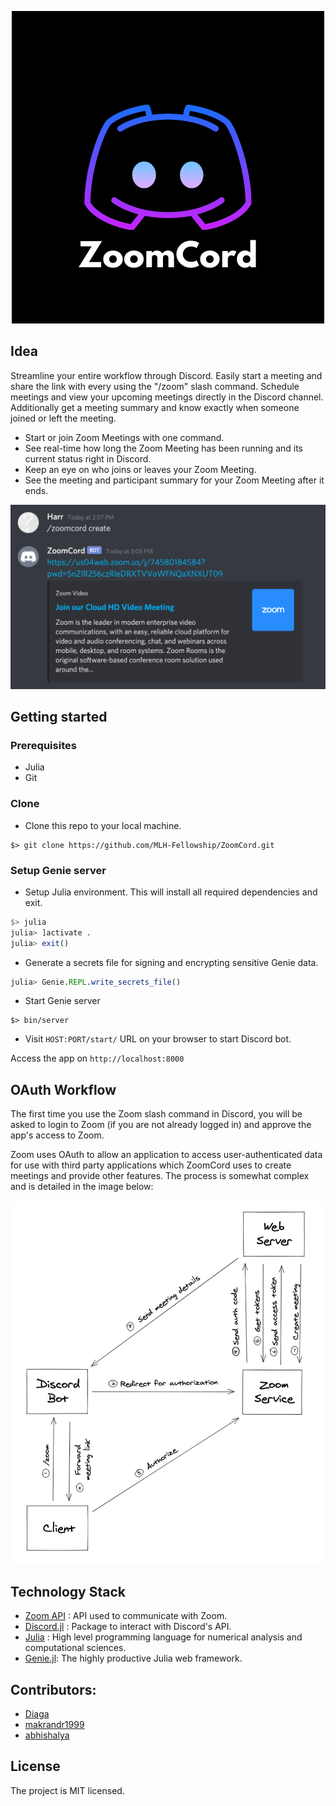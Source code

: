 <p align="center">
  <img src="images/ZoomCord.png">
</p>

## Idea

Streamline your entire workflow through Discord. Easily start a meeting and share the link with every using the "/zoom" slash command. Schedule meetings and view your upcoming meetings directly in the Discord channel. Additionally get a meeting summary and know exactly when someone joined or left the meeting.

- Start or join Zoom Meetings with one command.
- See real-time how long the Zoom Meeting has been running and its current status right in Discord.
- Keep an eye on who joins or leaves your Zoom Meeting.
- See the meeting and participant summary for your Zoom Meeting after it ends.

![Example Command](images/ZoomCommand.png)

## Getting started

### Prerequisites

- Julia
- Git

### Clone

- Clone this repo to your local machine.
```shell
$> git clone https://github.com/MLH-Fellowship/ZoomCord.git
```

### Setup Genie server

- Setup Julia environment. This will install all required dependencies and exit.
```julia
$> julia
julia> ]activate .
julia> exit()
```

- Generate a secrets file for signing and encrypting sensitive Genie data.
```julia
julia> Genie.REPL.write_secrets_file()
```

- Start Genie server
```shell
$> bin/server
```

- Visit `HOST:PORT/start/` URL on your browser to start Discord bot. 


Access the app on `http://localhost:8000`

## OAuth Workflow
The first time you use the Zoom slash command in Discord, you will be asked to login to Zoom (if you are not already logged in) and approve the app's access to Zoom. 

Zoom uses OAuth to allow an application to access user-authenticated data for use with third party applications which ZoomCord uses to create meetings and provide other features.
The process is somewhat complex and is detailed in the image below:

![Workflow](images/Workflow.png)



## Technology Stack

- [Zoom API](https://marketplace.zoom.us/docs/api-reference/zoom-api) : API used to communicate with Zoom.
- [Discord.jl](https://github.com/Xh4H/Discord.jl) : Package to interact with Discord's API.
- [Julia](https://julialang.org/) : High level programming language for numerical analysis and computational sciences.
- [Genie.jl](https://github.com/GenieFramework/Genie.jl): The highly productive Julia web framework.

## Contributors:

- [Diaga](https://github.com/Diaga)
- [makrandr1999](https://github.com/makrandr1999)
- [abhishalya](https://github.com/abhishalya)

## License
The project is MIT licensed.
